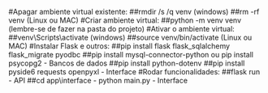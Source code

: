 #Apagar ambiente virtual existente:
	##rmdir /s /q venv (windows)
 	##rm -rf venv (Linux ou MAC)
#Criar ambiente virtual:
	##python -m venv venv (lembre-se de fazer na pasta do projeto)
#Ativar o ambiente virtual:
	##venv\Scripts\activate (windows)
	##source venv/bin/activate (Linux ou MAC)
#Instalar Flask e outros:
	##pip install flask flask_sqlalchemy flask_migrate pyodbc
	##pip install mysql-connector-python ou pip install psycopg2 - Bancos de dados
	##pip install python-dotenv
	##pip install pyside6 requests openpyxl - Interface
#Rodar funcionalidades:
	##flask run - API
	##cd app\interface - python main.py - Interface
